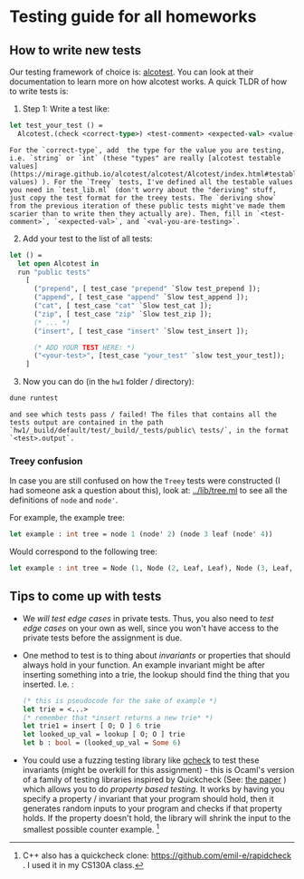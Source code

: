 # Testing guide for all homeworks
## How to write new tests
Our testing framework of choice is: [alcotest](https://github.com/mirage/alcotest). You can look at their documentation to learn more on how alcotest works. A quick TLDR of how to write tests is:
1. Step 1: Write a test like:
```ocaml
let test_your_test () =
  Alcotest.(check <correct-type>) <test-comment> <expected-val> <value-you-are-testing>
```
	For the `correct-type`, add  the type for the value you are testing, i.e. `string` or `int` (these "types" are really [alcotest testable values](https://mirage.github.io/alcotest/alcotest/Alcotest/index.html#testable-values) ). For the `Treey` tests, I've defined all the testable values you need in `test_lib.ml` (don't worry about the "deriving" stuff, just copy the test format for the treey tests. The `deriving show` from the previous iteration of these public tests might've made them scarier than to write then they actually are). Then, fill in `<test-comment>`, `<expected-val>`, and `<val-you-are-testing>`.
2. Add your test to the list of all tests:
```ocaml
let () =
  let open Alcotest in
  run "public tests"
    [
      ("prepend", [ test_case "prepend" `Slow test_prepend ]);
      ("append", [ test_case "append" `Slow test_append ]);
      ("cat", [ test_case "cat" `Slow test_cat ]);
      ("zip", [ test_case "zip" `Slow test_zip ]);
	  (* ... *)
	  ("insert", [ test_case "insert" `Slow test_insert ]);

	  (* ADD YOUR TEST HERE: *)
	  ("<your-test>", [test_case "your_test" `slow test_your_test]);
    ]
```
3. Now you can do (in the `hw1` folder / directory):
```sh
dune runtest
```
	and see which tests pass / failed! The files that contains all the tests output are contained in the path `hw1/_build/default/test/_build/_tests/public\ tests/`, in the format `<test>.output`.
### Treey confusion
In case you are still confused on how the `Treey` tests were constructed (I had someone ask a question about this), look at: [../lib/tree.ml](tree.ml) to see all the definitions of `node` and `node'`.

For example, the example tree:

```ocaml
let example : int tree = node 1 (node' 2) (node 3 leaf (node' 4))
```
Would correspond to the following tree:
```ocaml
let example : int tree = Node (1, Node (2, Leaf, Leaf), Node (3, Leaf, Node (4, Leaf, Leaf)))
```

## Tips to come up with tests
+ We *will test edge cases* in private tests. Thus, you also need to *test edge cases* on your own as well, since you won't have access to the private tests before the assignment is due.
+ One method to test is to thing about *invariants* or properties that should always hold in your function. An example invariant might be after inserting something into a trie, the lookup should find the thing that you inserted. I.e. :

  ```ocaml
  (* this is pseudocode for the sake of example *)
  let trie = <...>
  (* remember that *insert returns a new trie* *)
  let trie1 = insert [ O; O ] 6 trie
  let looked_up_val = lookup [ O; O ] trie
  let b : bool = (looked_up_val = Some 6)
  ```
+ You could use a fuzzing testing library like [qcheck](https://github.com/c-cube/qcheck) to test these invariants (might be overkill for this assignment) - this is Ocaml's version of a family of testing libraries inspired by Quickcheck (See: [the paper](https://www.cs.tufts.edu/~nr/cs257/archive/john-hughes/quick.pdf) ) which allows you to do *property based testing*. It works by having you specify a property / invariant that your program should hold, then it generates random inputs to your program and checks if that property holds. If the property doesn't hold, the library will shrink the input to the smallest possible counter example. [^1]

[^1]:  C++ also has a quickcheck clone: https://github.com/emil-e/rapidcheck . I used it in my CS130A class.
